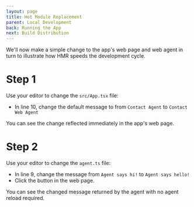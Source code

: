 ```yaml
---
layout: page
title: Hot Module Replacement
parent: Local Development
back: Running the App
next: Build Distribution
---
```

We'll now make a simple change to the app's web page and web agent
in turn to illustrate how HMR speeds the development cycle.

# Step 1
Use your editor to change the `src/App.tsx` file:

- In line 10, change the default message to from `Contact Agent` to `Contact Web Agent`

You can see the change reflected immediately in the app's web page.

# Step 2
Use your editor to change the `agent.ts` file:

- In line 9, change the message from `Agent says hi!` to `Agent says hello!`
- Click the button in the web page.

You can see the changed message returned by the agent with no agent reload required.
